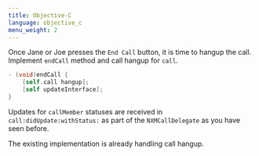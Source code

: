 ```yaml
---
title: Objective-C
language: objective_c
menu_weight: 2
---
```


Once Jane or Joe presses the `End Call` button, it is time to hangup the call. Implement `endCall` method and call hangup for `call`.

```objective-c
- (void)endCall {
    [self.call hangup];
    [self updateInterface];
}
```

Updates for `callMember` statuses are received in `call:didUpdate:withStatus:` as part of the `NXMCallDelegate` as you have seen before.  

The existing implementation is already handling call hangup.

